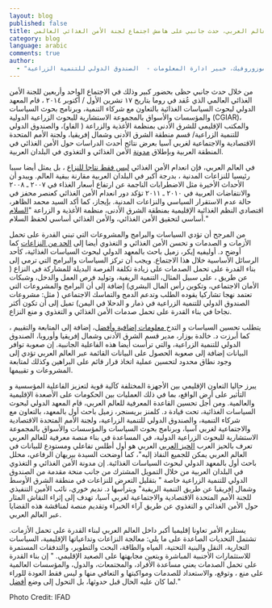 ```yaml
---
layout: blog
published: false
title: بناء القدرة على تحمل الأزمات في العالم العربي، حدث جانبي على هامش اجتماع لجنة الأمن الغذائي العالمي
category: blog
language: arabic
comments: true
author: 
  - "بيريهان الرفاعي، زميل باحث أول - المعهد الدولي لبحوث السياسات الغذائية و نرينا موزوروفيك، خبير ادارة المعلومات -  الصندوق الدولي للتنمية الزراعية"
---
```


من خلال حدث جانبي حظى بحضور كبير وذلك في الاجتماع الواحد وأربعين للجنة الأمن الغذائي العالمي الذي عُقد في روما بتاريخ ١٧ تشرين الأول / أكتوبر ٢٠١٤ ، قام المعهد الدولي لبحوث السياسات الغذائية بالتعاون مع شركاء التنمية، وبرنامج بحوث السياسات والمؤسسات والأسواق بالمجموعة  الاستشارية للبحوث الزراعية الدولية  (CGIAR)، والمكتب الإقليمي للشرق الأدنى بمنظمة الأغذية والزراعة ( الفاو)، والصندوق الدولي للتنمية الزراعية/ قسم منطقة الشرق الأدنى وشمال إفريقيا، ولجنة الأمم المتحدة الاقتصادية والاجتماعية لغربي آسيا بعرض نتائج أحدث الدراسات حول الأمن الغذائي في المنطقة العربية وبإطلاق [مدونة](http://www.arabspatial.org/) الأمن الغذائي و التغذوي في البلدان العربية. 
<!-- more -->

في العالم العربي، فإن انعدام الأمن الغذائي [ليس فقط نتاجا للنزاع](http://www.ifpri.org/sites/default/files/publications/pr28.pdf) ، بل يمثل أيضا سببا رئيسيا للنزاعات المدنية ، بدرجة أكبر في البلدان العربية مقارنة ببقية العالم. ويبدو أن الأحداث الأخيرة مثل الاضطرابات الناجمة عن ارتفاع أسعار الغذاء في ٢٠٠٧ ـ ٢٠٠٨ والانتفاضات العربية في ٢٠١٠ ـ ٢٠١١ تؤكد دور انعدام الأمن الغذائي كعنصر محفز في حالة عدم الاستقرار السياسي والنزاعات المدنية. بإيجاز، كما أكد السيد محمد الظاهر، اقتصادي النظم الغذائية الإقليمية بمنطقة الشرق الأدنى، منظمة الأغذية و الزراعة "[السلام](http://www.slideshare.net/IFPRIMENA/fsn-in-the-arab-region-an-overview-awdahir-fao-10172014?qid=8c582242-37ae-4868-9803-bbce3f8771c1&v=default&b=&from_search=1) أساسي لتحقيق الأمن الغذائي، والأمن الغذائي أساسي لحفظ السلام."

من المرجح أن تؤدي السياسات والبرامج والمشروعات التي تبني القدرة على تحمل الأزمات و الصدمات و تحسن الأمن الغذائي و التغذوي أيضا إلى [الحد من النزاعات](http://www.slideshare.net/IFPRIMENA/building-resilience-through-food-security-policies-and-programs-ecker-17-1014) كما أوضح د. أوليفيه إيكر، زميل باحث بالمعهد الدولي لبحوث السياسات الغذائية، كأحد الرسائل الأساسية خلال هذا الاجتماع. ويجب أن تركز السياسات والبرامج التي ترمي إلى بناء القدرة على تحمل الصدمات على زيادة تكلفة الفرصة البديلة للمشاركة في النزاع ( عن طريق ، على سبيل المثال، التنمية الريفية،        وتوليد فرص العمل والدخل، وشبكات الأمان الاجتماعي، وتكوين رأس المال البشري) إضافة إلى أن البرامج والمشروعات التي تعتمد نهجا تشاركيا يقوده الطلب وتدعم  الدمج والتماسك الاجتماعي ( مثل: مشروعات الصندوق الدولي للتنمية الزراعية في ذمار و الدحلا في اليمن) تميل إلى أن تكون أكثر نجاحا في بناء القدرة على تحمل صدمات الأمن الغذائي       و التغذوي و منع النزاع. 

يتطلب تحسين السياسات و التدخ[ معلومات إضافية وأفضل](http://www.slideshare.net/IFPRIMENA/arab-spatial-better-information-for-better-lives-10172014)، إضافة إلى المتابعة والتقييم ، كما أبرزت د. خالدة بوزار، مدير قسم الشرق الأدنى وشمال إفريقيا وأوروبا، الصندوق الدولي للتنمية الزراعية، والتي ترأست أيضا هذه الفاعلية الجانبية. إن صعوبة توافر البيانات إضافة إلى صعوبة الحصول على البيانات القائمة عبر العالم العربي تؤدي إلى وجود نطاق محدود لتحسين عملية اتخاذ قرار قائم على البراهين وكذلك لمتابعة المشروعات و تقييمها.  

يبرز حاليا التعاون الإقليمي بين الأجهزة المختلفة كآلية قوية لتعزيز الفاعلية المؤسسية و التأثير على أرض الواقع، بما في ذلك العمليات بين الحكومات على الأصعدة الإقليمية والعالمية. ومن أجل تحسين القاعدة المعرفية للعالم العربي، قام المعهد الدولي لبحوث السياسات الغذائية، تحت قيادة د. كلمنز بريسنجر، زميل باحث أول بالمعهد، بالتعاون مع شركاء التنمية،          والصندوق الدولي للتنمية الزراعية، ولجنة الأمم المتحدة الاقتصادية والاجتماعية لغربي آسيا، وبرنامج بحوث السياسات والمؤسسات والأسواق بالمجموعة الاستشارية للبحوث الزراعية الدولية، في المساعدة في بناء منصة معرفية للعالم العربي تعرف بالحيز العرب [الحيز العربي](www.arabspatial.org) العربي هو أول أطلس تفاعلي ومستودع للبيانات في العالم العربي يمكن للجميع النفاذ إليه"، كما أوضحت السيدة بيريهان الرفاعي، محلل باحث أول بالمعهد الدولي لبحوث السياسات الغذائية. إن مدونة الأمن الغذائي و التغذوي في البلدان العربية من خلال التمويل المشترك من جانب منحة مقدمة من الصندوق الدولي للتنمية الزراعية خاصة " بتقليل التعرض للنزاعات في منطقة الشرق الأوسط وشمال إفريقيا عن طريق التنمية الريفية" ويترأسها د. نديم خوري، نائب الأمين التنفيذي للجنة الأمم المتحدة الاقتصادية والاجتماعية لغربي آسيا، تهدف إلى إثراء النقاش المثار حول الأمن الغذائي و التغذوي عن طريق آراء الخبراء وتقديم منصة لمناقشة هذه القضايا عبر العالم العربي. 


يستلزم الأمر تعاونا إقليميا أكبر داخل العالم العربي لبناء القدرة على تحمل الأزمات. تشتمل التحديات الصاعدة على ما يلي: معالجة النزاعات وتداعياتها الإقليمية، السياسات التجارية، النقل والبنية التحتية، المياه والطاقة، البحث والتطوير، والتدفقات المستمرة للاستثمارات الأجنبية المباشرة ويتعين مجابهتها على الصعيد الإقليمي. " إن بناء القدرة على تحمل الصدمات يعني مساعدة الأفراد، والمجتمعات، والدول، والمؤسسات العالمية على منع ، وتوقع، والاستعداد للصدمات ومواكبتها و التعافي منها و ليس فقط العودة للوراء لما كان عليه الحال قبل حدوثها، بل التحول إلى وضع [أفضل](http://www.ifpri.org/publication/resilience-food-and-nutrition-security)."

Photo Credit: IFAD